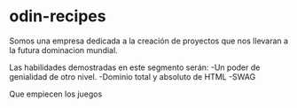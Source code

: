 # odin-recipes

Somos una empresa dedicada a la creación de proyectos
que nos llevaran a la futura dominacion mundial.

Las habilidades demostradas en este segmento serán:
-Un poder de genialidad de otro nivel.
-Dominio total y absoluto de HTML
-SWAG

Que empiecen los juegos
